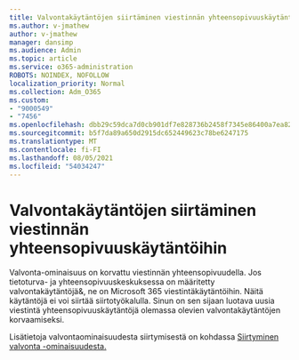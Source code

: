 ```yaml
---
title: Valvontakäytäntöjen siirtäminen viestinnän yhteensopivuuskäytäntöihin
ms.author: v-jmathew
author: v-jmathew
manager: dansimp
ms.audience: Admin
ms.topic: article
ms.service: o365-administration
ROBOTS: NOINDEX, NOFOLLOW
localization_priority: Normal
ms.collection: Adm_O365
ms.custom:
- "9000549"
- "7456"
ms.openlocfilehash: dbb29c59dca7d0cb901df7e828736b2458f7345e86400a7ea823cf654cd0891e
ms.sourcegitcommit: b5f7da89a650d2915dc652449623c78be6247175
ms.translationtype: MT
ms.contentlocale: fi-FI
ms.lasthandoff: 08/05/2021
ms.locfileid: "54034247"
---
```

# <a name="migrate-supervision-policies-to-communication-compliance-policies"></a>Valvontakäytäntöjen siirtäminen viestinnän yhteensopivuuskäytäntöihin

Valvonta-ominaisuus on korvattu viestinnän yhteensopivuudella. Jos tietoturva- ja yhteensopivuuskeskuksessa on määritetty valvontakäytäntöjä&, ne on Microsoft 365 viestintäkäytäntöihin. Näitä käytäntöjä ei voi siirtää siirtotyökalulla. Sinun on sen sijaan luotava uusia viestintä yhteensopivuuskäytäntöjä olemassa olevien valvontakäytäntöjen korvaamiseksi.

Lisätietoja valvontaominaisuudesta siirtymisestä on kohdassa [Siirtyminen valvonta -ominaisuudesta.](https://go.microsoft.com/fwlink/?linkid=2128750)
